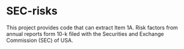 # SEC-risks
This project provides code that can extract Item 1A. Risk factors from annual reports form 10-k filed with the Securities and Exchange Commission (SEC) of USA.
